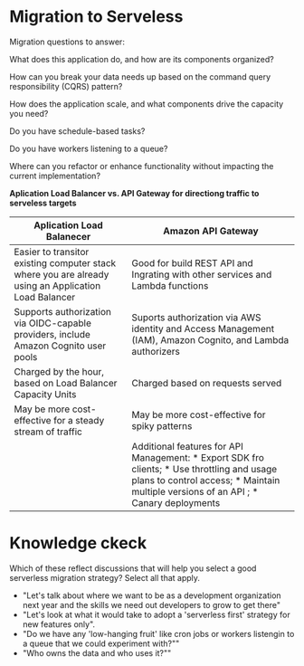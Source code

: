 # Migration to Serveless

Migration questions to answer:

What does this application do, and how are its components organized?

How can you break your data needs up based on the command query responsibility (CQRS) pattern?

How does the application scale, and what components drive the capacity you need?

Do you have schedule-based tasks?

Do you have workers listening to a queue?

Where can you refactor or enhance functionality without impacting the current implementation?

**Aplication Load Balancer vs. API Gateway for directiong traffic to serveless targets**


|       Aplication Load Balanecer             |   Amazon API Gateway                 |
| ------------------------------------------- | ------------------------------------ |
| Easier to transitor existing computer stack where you are already using an     Application Load Balancer  | Good for build REST API and   Ingrating with other services and Lambda functions   |
| Supports authorization via OIDC-capable providers, include Amazon Cognito user pools | Suports authorization via AWS identity and Access Management (IAM), Amazon Cognito, and Lambda authorizers |
| Charged by the hour, based on Load Balancer Capacity Units | Charged based on requests served |
| May be more cost-effective for a steady stream of traffic | May be more cost-effective for spiky patterns|
|  | Additional features for API Management: * Export SDK fro clients; * Use throttling and usage plans to control access; * Maintain multiple versions of an API ; * Canary deployments |



# Knowledge ckeck

Which of these reflect discussions that will help you select a good serverless migration strategy? Select all that apply. 

* "Let's talk about where we want to be as a development organization next
year and the skills we need out developers to grow to get there"
* "Let's look at what it would take to adopt a 'serverless first' strategy for new
features only".
* "Do we have any 'low-hanging fruit' like cron jobs or workers listengin to a
queue that we could experiment with?""
* "Who owns the data and who uses it?""
